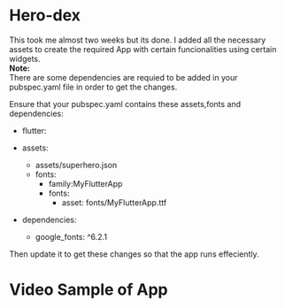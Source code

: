 # Hero-dex

This took me almost two weeks but its done. I added all the necessary assets to create the required App with certain funcionalities using certain widgets.<br> **Note:**<br> There are some dependencies are requied to be added in your pubspec.yaml file in order to get the changes.

Ensure that your pubspec.yaml contains these assets,fonts and dependencies:
- flutter:
- assets:
  - assets/superhero.json
  -   fonts:
      - family:MyFlutterApp
      -  fonts:
         - asset: fonts/MyFlutterApp.ttf

- dependencies:
  - google_fonts: ^6.2.1

Then update it to get these changes so that the app runs effeciently.

# Video Sample of App
